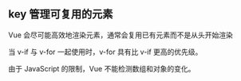 ## key 管理可复用的元素

Vue 会尽可能高效地渲染元素，通常会复用已有元素而不是从头开始渲染

当 v-if 与 v-for 一起使用时，v-for 具有比 v-if 更高的优先级。

由于 JavaScript 的限制，Vue 不能检测数组和对象的变化。